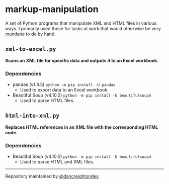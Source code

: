 # markup-manipulation
A set of Python programs that manipulate XML and HTML files in various ways. I primarily used these for tasks at work that would otherwise be very mundane to do by hand.

## `xml-to-excel.py`
**Scans an XML file for specific data and outputs it to an Excel workbook.**
### Dependencies
- pandas (v1.3.5) `python -m pip install -U pandas`
    - Used to export data to an Excel workbook.
- Beautiful Soup (v4.10.0) `python -m pip install -U beautifulsoup4`
    - Used to parse HTML files.

## `html-into-xml.py`
**Replaces HTML references in an XML file with the corresponding HTML code.**
### Dependencies
- Beautiful Soup (v4.10.0) `python -m pip install -U beautifulsoup4`
    - Used to parse HTML and XML files.
---
Repository maintained by [@dancreightondev](https://twitter.com/dancreightondev).